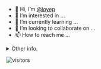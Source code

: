 - 👋 Hi, I’m [@loyep](https://github.com/loyep)
- 👀 I’m interested in ...
- 🌱 I’m currently learning ...
- 💞️ I’m looking to collaborate on ...
- 📫 How to reach me ...

<details>
  <summary>Other info.</summary>
  <br>

<!--START_SECTION:waka-->

```text
TypeScript   14 hrs 31 mins  ███████████▒░░░░░░░░░░░░░   45.17 %
Vue.js       12 hrs 6 mins   █████████▒░░░░░░░░░░░░░░░   37.66 %
JavaScript   2 hrs 2 mins    █▓░░░░░░░░░░░░░░░░░░░░░░░   06.36 %
JSON         1 hr 24 mins    █░░░░░░░░░░░░░░░░░░░░░░░░   04.37 %
YAML         46 mins         ▓░░░░░░░░░░░░░░░░░░░░░░░░   02.42 %
TSConfig     18 mins         ▒░░░░░░░░░░░░░░░░░░░░░░░░   00.94 %
```

<!--END_SECTION:waka-->

</details>

![visitors](https://visitor-badge.glitch.me/badge?page_id=loyep.loyep)

